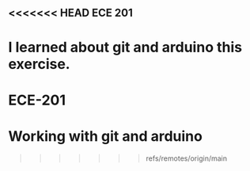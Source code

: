 <<<<<<< HEAD
ECE 201
---
I learned about git and arduino this exercise.
=======
# ECE-201
# Working with git and arduino
>>>>>>> refs/remotes/origin/main
